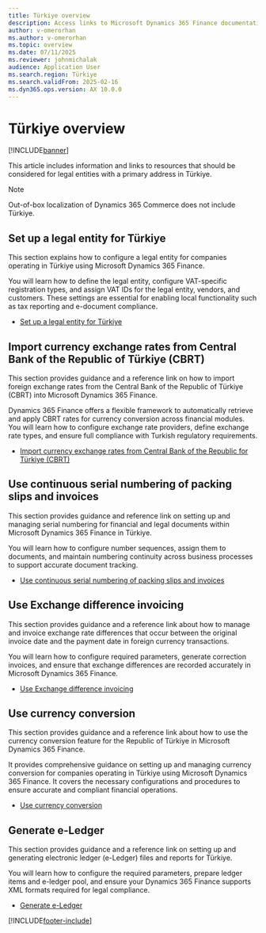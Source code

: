 ```yaml
---
title: Türkiye overview
description: Access links to Microsoft Dynamics 365 Finance documentation resources for Türkiye, including links to resources about features.
author: v-omerorhan
ms.author: v-omerorhan
ms.topic: overview
ms.date: 07/11/2025
ms.reviewer: johnmichalak
audience: Application User
ms.search.region: Türkiye
ms.search.validFrom: 2025-02-16
ms.dyn365.ops.version: AX 10.0.0
---
```


# Türkiye overview

[!INCLUDE[banner](../../includes/banner.md)]

This article includes information and links to resources that should be considered for legal entities with a primary address in Türkiye.

> [!NOTE]
> Out-of-box localization of Dynamics 365 Commerce does not include Türkiye.

## Set up a legal entity for Türkiye

This section explains how to configure a legal entity for companies operating in Türkiye using Microsoft Dynamics 365 Finance. 

You will learn how to define the legal entity, configure VAT-specific registration types, and assign VAT IDs for the legal entity, vendors, and customers. 
These settings are essential for enabling local functionality such as tax reporting and e-document compliance.

- [Set up a legal entity for Türkiye](../../localizations/turkiye/emea-tur-set-up-legal-entity.md)

## Import currency exchange rates from Central Bank of the Republic of Türkiye (CBRT)

This section provides guidance and a reference link on how to import foreign exchange rates from the Central Bank of the Republic of Türkiye (CBRT) into Microsoft Dynamics 365 Finance.

Dynamics 365 Finance offers a flexible framework to automatically retrieve and apply CBRT rates for currency conversion across financial modules. 
You will learn how to configure exchange rate providers, define exchange rate types, and ensure full compliance with Turkish regulatory requirements.

- [Import currency exchange rates from Central Bank of the Republic for Türkiye (CBRT)](../../general-ledger/import-currency-exchange-rates.md)

## Use continuous serial numbering of packing slips and invoices

This section provides guidance and reference link on setting up and managing serial numbering for financial and legal documents within Microsoft Dynamics 365 Finance in Türkiye.

You will learn how to configure number sequences, assign them to documents, and maintain numbering continuity across business processes to support accurate document tracking.

- [Use continuous serial numbering of packing slips and invoices](../../localizations/turkiye/emea-tur-serial-numbering.md)

## Use Exchange difference invoicing

This section provides guidance and a reference link about how to manage and invoice exchange rate differences that occur between the original invoice date and the payment date in foreign currency transactions. 

You will learn how to configure required parameters, generate correction invoices, and ensure that exchange differences are recorded accurately in Microsoft Dynamics 365 Finance.

- [Use Exchange difference invoicing](../../localizations/turkiye/emea-tur-exchange-difference-invoicing.md)

## Use currency conversion

This section provides guidance and a reference link about how to use the currency conversion feature for the Republic of Türkiye in Microsoft Dynamics 365 Finance.

It provides comprehensive guidance on setting up and managing currency conversion for companies operating in Türkiye using Microsoft Dynamics 365 Finance. 
It covers the necessary configurations and procedures to ensure accurate and compliant financial operations.

- [Use currency conversion](../../localizations/turkiye/emea-tur-currency-conversion.md)

## Generate e-Ledger

This section provides guidance and a reference link on setting up and generating electronic ledger (e-Ledger) files and reports for Türkiye.

You will learn how to configure the required parameters, prepare ledger items and e-ledger pool, and ensure your Dynamics 365 Finance supports XML formats required for legal compliance.

- [Generate e-Ledger](../../localizations/turkiye/emea-tur-e-ledger.md)




\[!INCLUDE[footer-include](https://github.com/MicrosoftDocs/Dynamics-365-Operations/blob/main/articles/includes/footer-banner.md)\]
